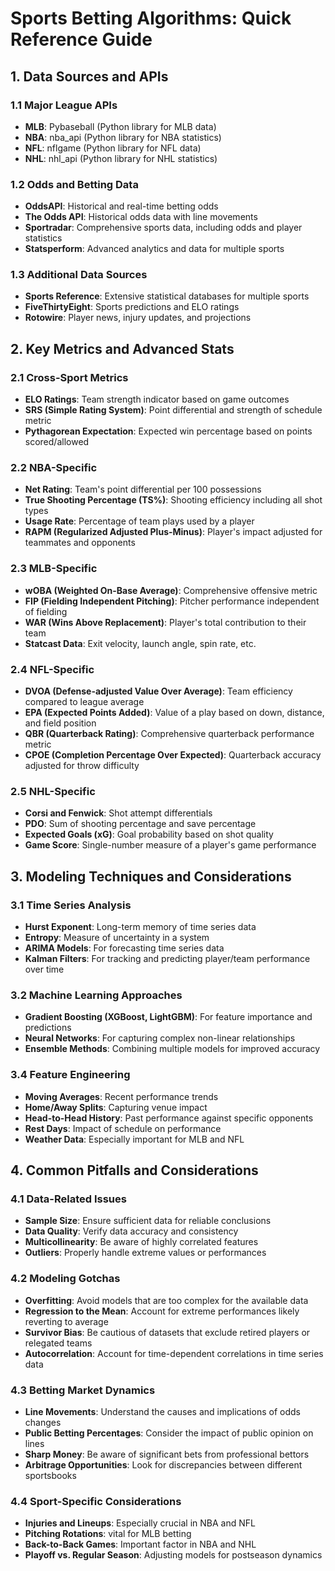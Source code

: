 # Sports Betting Algorithms: Quick Reference Guide

## 1. Data Sources and APIs

### 1.1 Major League APIs
- **MLB**: Pybaseball (Python library for MLB data)
- **NBA**: nba_api (Python library for NBA statistics)
- **NFL**: nflgame (Python library for NFL data)
- **NHL**: nhl_api (Python library for NHL statistics)

### 1.2 Odds and Betting Data
- **OddsAPI**: Historical and real-time betting odds
- **The Odds API**: Historical odds data with line movements
- **Sportradar**: Comprehensive sports data, including odds and player statistics
- **Statsperform**: Advanced analytics and data for multiple sports

### 1.3 Additional Data Sources
- **Sports Reference**: Extensive statistical databases for multiple sports
- **FiveThirtyEight**: Sports predictions and ELO ratings
- **Rotowire**: Player news, injury updates, and projections

## 2. Key Metrics and Advanced Stats

### 2.1 Cross-Sport Metrics
- **ELO Ratings**: Team strength indicator based on game outcomes
- **SRS (Simple Rating System)**: Point differential and strength of schedule metric
- **Pythagorean Expectation**: Expected win percentage based on points scored/allowed

### 2.2 NBA-Specific
- **Net Rating**: Team's point differential per 100 possessions
- **True Shooting Percentage (TS%)**: Shooting efficiency including all shot types
- **Usage Rate**: Percentage of team plays used by a player
- **RAPM (Regularized Adjusted Plus-Minus)**: Player's impact adjusted for teammates and opponents

### 2.3 MLB-Specific
- **wOBA (Weighted On-Base Average)**: Comprehensive offensive metric
- **FIP (Fielding Independent Pitching)**: Pitcher performance independent of fielding
- **WAR (Wins Above Replacement)**: Player's total contribution to their team
- **Statcast Data**: Exit velocity, launch angle, spin rate, etc.

### 2.4 NFL-Specific
- **DVOA (Defense-adjusted Value Over Average)**: Team efficiency compared to league average
- **EPA (Expected Points Added)**: Value of a play based on down, distance, and field position
- **QBR (Quarterback Rating)**: Comprehensive quarterback performance metric
- **CPOE (Completion Percentage Over Expected)**: Quarterback accuracy adjusted for throw difficulty

### 2.5 NHL-Specific
- **Corsi and Fenwick**: Shot attempt differentials
- **PDO**: Sum of shooting percentage and save percentage
- **Expected Goals (xG)**: Goal probability based on shot quality
- **Game Score**: Single-number measure of a player's game performance

## 3. Modeling Techniques and Considerations

### 3.1 Time Series Analysis
- **Hurst Exponent**: Long-term memory of time series data
- **Entropy**: Measure of uncertainty in a system
- **ARIMA Models**: For forecasting time series data
- **Kalman Filters**: For tracking and predicting player/team performance over time

### 3.2 Machine Learning Approaches
- **Gradient Boosting (XGBoost, LightGBM)**: For feature importance and predictions
- **Neural Networks**: For capturing complex non-linear relationships
- **Ensemble Methods**: Combining multiple models for improved accuracy

### 3.4 Feature Engineering
- **Moving Averages**: Recent performance trends
- **Home/Away Splits**: Capturing venue impact
- **Head-to-Head History**: Past performance against specific opponents
- **Rest Days**: Impact of schedule on performance
- **Weather Data**: Especially important for MLB and NFL

## 4. Common Pitfalls and Considerations

### 4.1 Data-Related Issues
- **Sample Size**: Ensure sufficient data for reliable conclusions
- **Data Quality**: Verify data accuracy and consistency
- **Multicollinearity**: Be aware of highly correlated features
- **Outliers**: Properly handle extreme values or performances

### 4.2 Modeling Gotchas
- **Overfitting**: Avoid models that are too complex for the available data
- **Regression to the Mean**: Account for extreme performances likely reverting to average
- **Survivor Bias**: Be cautious of datasets that exclude retired players or relegated teams
- **Autocorrelation**: Account for time-dependent correlations in time series data

### 4.3 Betting Market Dynamics
- **Line Movements**: Understand the causes and implications of odds changes
- **Public Betting Percentages**: Consider the impact of public opinion on lines
- **Sharp Money**: Be aware of significant bets from professional bettors
- **Arbitrage Opportunities**: Look for discrepancies between different sportsbooks

### 4.4 Sport-Specific Considerations
- **Injuries and Lineups**: Especially crucial in NBA and NFL
- **Pitching Rotations**: vital for MLB betting
- **Back-to-Back Games**: Important factor in NBA and NHL
- **Playoff vs. Regular Season**: Adjusting models for postseason dynamics
